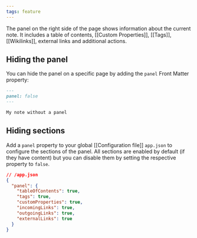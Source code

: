 ```yaml
---
tags: feature
---
```


The panel on the right side of the page shows information about the current note. It includes a table of contents, [[Custom Properties]], [[Tags]], [[Wikilinks]], external links and additional actions.

## Hiding the panel

You can hide the panel on a specific page by adding the `panel` Front Matter property:

```markdown
---
panel: false
---

My note without a panel
```

## Hiding sections

Add a `panel` property to your global [[Configuration file]] `app.json` to configure the
sections of the panel. All sections are enabled by default (if they have content) but you
can disable them by setting the respective property to `false`.

```json
// /app.json
{
  "panel": {
    "tableOfContents": true,
    "tags": true,
    "customProperties": true,
    "incomingLinks": true,
    "outgoingLinks": true,
    "externalLinks": true
  }
}
```
